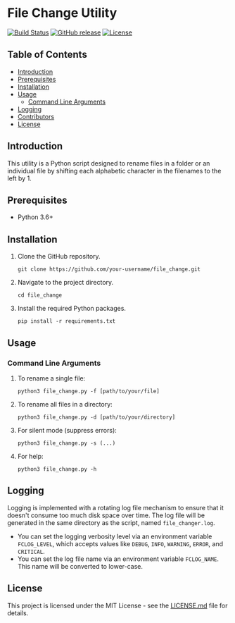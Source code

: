 # File Change Utility

[![Build Status](https://img.shields.io/badge/build-passing-green)]()
[![GitHub release](https://img.shields.io/github/release/darkarp/file_change.svg)](https://github.com/darkarp/file_change/releases/)
[![License](https://img.shields.io/github/license/darkarp/file_change.svg)](https://github.com/darkarp/file_change/blob/main/LICENSE)


## Table of Contents

- [Introduction](#introduction)
- [Prerequisites](#prerequisites)
- [Installation](#installation)
- [Usage](#usage)
  - [Command Line Arguments](#command-line-arguments)
- [Logging](#logging)
- [Contributors](#contributors)
- [License](#license)


## Introduction

This utility is a Python script designed to rename files in a folder or an individual file by shifting each alphabetic character in the filenames to the left by 1.


## Prerequisites

- Python 3.6+


## Installation

1. Clone the GitHub repository.
   ```
   git clone https://github.com/your-username/file_change.git
   ```
2. Navigate to the project directory.
   ```
   cd file_change
   ```
3. Install the required Python packages.
   ```
   pip install -r requirements.txt
   ```

## Usage

### Command Line Arguments

1. To rename a single file:
    ```
    python3 file_change.py -f [path/to/your/file]
    ```

2. To rename all files in a directory:
    ```
    python3 file_change.py -d [path/to/your/directory]
    ```

3. For silent mode (suppress errors):
    ```
    python3 file_change.py -s (...)
    ```  

4. For help:
    ```
    python3 file_change.py -h
    ```

## Logging

Logging is implemented with a rotating log file mechanism to ensure that it doesn't consume too much disk space over time. The log file will be generated in the same directory as the script, named `file_changer.log`. 

- You can set the logging verbosity level via an environment variable `FCLOG_LEVEL`, which accepts values like `DEBUG`, `INFO`, `WARNING`, `ERROR`, and `CRITICAL`.
- You can set the log file name via an environment variable `FCLOG_NAME`. This name will be converted to lower-case.

## License

This project is licensed under the MIT License - see the [LICENSE.md](LICENSE.md) file for details.
